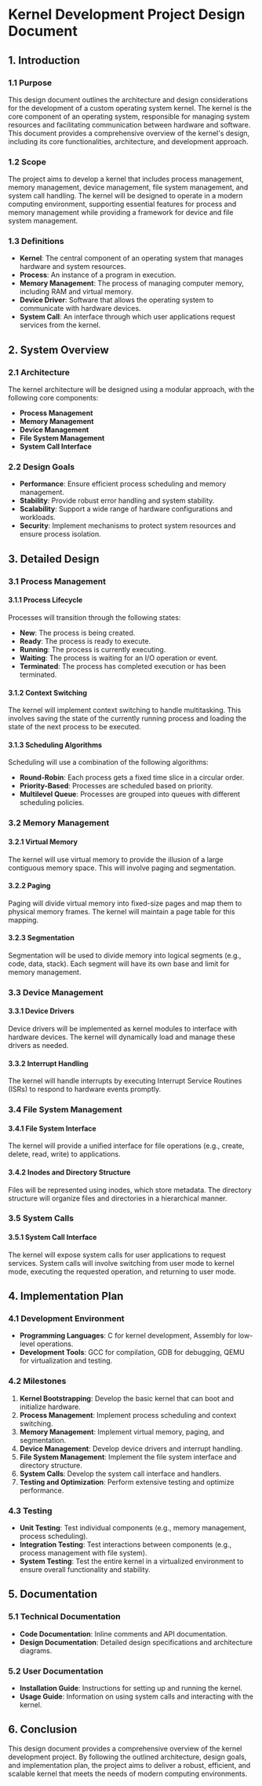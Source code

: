 # Kernel Development Project Design Document

## 1. Introduction

### 1.1 Purpose
This design document outlines the architecture and design considerations for the development of a custom operating system kernel. The kernel is the core component of an operating system, responsible for managing system resources and facilitating communication between hardware and software. This document provides a comprehensive overview of the kernel's design, including its core functionalities, architecture, and development approach.

### 1.2 Scope
The project aims to develop a kernel that includes process management, memory management, device management, file system management, and system call handling. The kernel will be designed to operate in a modern computing environment, supporting essential features for process and memory management while providing a framework for device and file system management.

### 1.3 Definitions
- **Kernel**: The central component of an operating system that manages hardware and system resources.
- **Process**: An instance of a program in execution.
- **Memory Management**: The process of managing computer memory, including RAM and virtual memory.
- **Device Driver**: Software that allows the operating system to communicate with hardware devices.
- **System Call**: An interface through which user applications request services from the kernel.

## 2. System Overview

### 2.1 Architecture
The kernel architecture will be designed using a modular approach, with the following core components:

- **Process Management**
- **Memory Management**
- **Device Management**
- **File System Management**
- **System Call Interface**

### 2.2 Design Goals
- **Performance**: Ensure efficient process scheduling and memory management.
- **Stability**: Provide robust error handling and system stability.
- **Scalability**: Support a wide range of hardware configurations and workloads.
- **Security**: Implement mechanisms to protect system resources and ensure process isolation.

## 3. Detailed Design

### 3.1 Process Management

#### 3.1.1 Process Lifecycle
Processes will transition through the following states:
- **New**: The process is being created.
- **Ready**: The process is ready to execute.
- **Running**: The process is currently executing.
- **Waiting**: The process is waiting for an I/O operation or event.
- **Terminated**: The process has completed execution or has been terminated.

#### 3.1.2 Context Switching
The kernel will implement context switching to handle multitasking. This involves saving the state of the currently running process and loading the state of the next process to be executed.

#### 3.1.3 Scheduling Algorithms
Scheduling will use a combination of the following algorithms:
- **Round-Robin**: Each process gets a fixed time slice in a circular order.
- **Priority-Based**: Processes are scheduled based on priority.
- **Multilevel Queue**: Processes are grouped into queues with different scheduling policies.

### 3.2 Memory Management

#### 3.2.1 Virtual Memory
The kernel will use virtual memory to provide the illusion of a large contiguous memory space. This will involve paging and segmentation.

#### 3.2.2 Paging
Paging will divide virtual memory into fixed-size pages and map them to physical memory frames. The kernel will maintain a page table for this mapping.

#### 3.2.3 Segmentation
Segmentation will be used to divide memory into logical segments (e.g., code, data, stack). Each segment will have its own base and limit for memory management.

### 3.3 Device Management

#### 3.3.1 Device Drivers
Device drivers will be implemented as kernel modules to interface with hardware devices. The kernel will dynamically load and manage these drivers as needed.

#### 3.3.2 Interrupt Handling
The kernel will handle interrupts by executing Interrupt Service Routines (ISRs) to respond to hardware events promptly.

### 3.4 File System Management

#### 3.4.1 File System Interface
The kernel will provide a unified interface for file operations (e.g., create, delete, read, write) to applications.

#### 3.4.2 Inodes and Directory Structure
Files will be represented using inodes, which store metadata. The directory structure will organize files and directories in a hierarchical manner.

### 3.5 System Calls

#### 3.5.1 System Call Interface
The kernel will expose system calls for user applications to request services. System calls will involve switching from user mode to kernel mode, executing the requested operation, and returning to user mode.

## 4. Implementation Plan

### 4.1 Development Environment
- **Programming Languages**: C for kernel development, Assembly for low-level operations.
- **Development Tools**: GCC for compilation, GDB for debugging, QEMU for virtualization and testing.

### 4.2 Milestones
1. **Kernel Bootstrapping**: Develop the basic kernel that can boot and initialize hardware.
2. **Process Management**: Implement process scheduling and context switching.
3. **Memory Management**: Implement virtual memory, paging, and segmentation.
4. **Device Management**: Develop device drivers and interrupt handling.
5. **File System Management**: Implement the file system interface and directory structure.
6. **System Calls**: Develop the system call interface and handlers.
7. **Testing and Optimization**: Perform extensive testing and optimize performance.

### 4.3 Testing
- **Unit Testing**: Test individual components (e.g., memory management, process scheduling).
- **Integration Testing**: Test interactions between components (e.g., process management with file system).
- **System Testing**: Test the entire kernel in a virtualized environment to ensure overall functionality and stability.

## 5. Documentation

### 5.1 Technical Documentation
- **Code Documentation**: Inline comments and API documentation.
- **Design Documentation**: Detailed design specifications and architecture diagrams.

### 5.2 User Documentation
- **Installation Guide**: Instructions for setting up and running the kernel.
- **Usage Guide**: Information on using system calls and interacting with the kernel.

## 6. Conclusion
This design document provides a comprehensive overview of the kernel development project. By following the outlined architecture, design goals, and implementation plan, the project aims to deliver a robust, efficient, and scalable kernel that meets the needs of modern computing environments.
